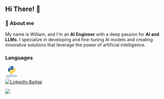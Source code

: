 ## Hi There! 👋

### 🚀 About me 

My name is William, and I'm an **AI Engineer** with a deep passion for **AI and LLMs**. I specialize in developing and fine-tuning AI models and creating innovative solutions that leverage the power of artificial intelligence.

### Languages
 <div>
  <img src="https://github.com/devicons/devicon/blob/master/icons/python/python-original-wordmark.svg" title="Python" alt="Python" width="40" height="40"/>&nbsp;
 <div>

 
 
 <div id="badges">
  <a href="https://www.linkedin.com/in/williamzebrowski/">
    <img src="https://img.shields.io/badge/LinkedIn-blue?style=for-the-badge&logo=linkedin&logoColor=white" alt="LinkedIn Badge"/>
</div>
 
 ![](https://komarev.com/ghpvc/?username=williamzebrowski)
 
